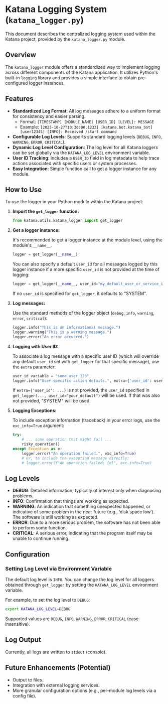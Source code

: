 # Katana Logging System (`katana_logger.py`)

This document describes the centralized logging system used within the Katana project, provided by the `katana_logger.py` module.

## Overview

The `katana_logger` module offers a standardized way to implement logging across different components of the Katana application. It utilizes Python's built-in `logging` library and provides a simple interface to obtain pre-configured logger instances.

## Features

-   **Standardized Log Format**: All log messages adhere to a uniform format for consistency and easier parsing.
    -   Format: `[TIMESTAMP] [MODULE_NAME] [USER_ID] [LEVEL]: MESSAGE`
    -   Example: `[2023-10-27T10:30:00.123Z] [katana.bot.katana_bot] [user12345] [INFO]: Received /start command`
-   **Configurable Log Levels**: Supports standard logging levels (`DEBUG`, `INFO`, `WARNING`, `ERROR`, `CRITICAL`).
-   **Dynamic Log Level Configuration**: The log level for all Katana loggers can be set globally via the `KATANA_LOG_LEVEL` environment variable.
-   **User ID Tracking**: Includes a `USER_ID` field in log metadata to help trace actions associated with specific users or system processes.
-   **Easy Integration**: Simple function call to get a logger instance for any module.

## How to Use

To use the logger in your Python module within the Katana project:

1.  **Import the `get_logger` function:**

    ```python
    from katana.utils.katana_logger import get_logger
    ```

2.  **Get a logger instance:**

    It's recommended to get a logger instance at the module level, using the module's `__name__`.

    ```python
    logger = get_logger(__name__)
    ```

    You can also specify a default `user_id` for all messages logged by this logger instance if a more specific `user_id` is not provided at the time of logging:

    ```python
    logger = get_logger(__name__, user_id="my_default_user_or_service_id")
    ```
    If no `user_id` is specified for `get_logger`, it defaults to "SYSTEM".

3.  **Log messages:**

    Use the standard methods of the logger object (`debug`, `info`, `warning`, `error`, `critical`):

    ```python
    logger.info("This is an informational message.")
    logger.warning("This is a warning message.")
    logger.error("An error occurred.")
    ```

4.  **Logging with User ID:**

    To associate a log message with a specific user ID (which will override any default `user_id` set with `get_logger` for that specific message), use the `extra` parameter:

    ```python
    user_id_variable = "some_user_123"
    logger.info("User-specific action details.", extra={'user_id': user_id_variable})
    ```
    If `extra={'user_id': ...}` is not provided, the `user_id` specified in `get_logger(..., user_id="your_default")` will be used. If that was also not provided, "SYSTEM" will be used.

5.  **Logging Exceptions:**

    To include exception information (traceback) in your error logs, use the `exc_info=True` argument:

    ```python
    try:
        # ... some operation that might fail ...
        risky_operation()
    except Exception as e:
        logger.error("An operation failed.", exc_info=True)
        # Or, to include the exception message directly:
        # logger.error(f"An operation failed: {e}", exc_info=True)
    ```

## Log Levels

-   **DEBUG**: Detailed information, typically of interest only when diagnosing problems.
-   **INFO**: Confirmation that things are working as expected.
-   **WARNING**: An indication that something unexpected happened, or indicative of some problem in the near future (e.g., ‘disk space low’). The software is still working as expected.
-   **ERROR**: Due to a more serious problem, the software has not been able to perform some function.
-   **CRITICAL**: A serious error, indicating that the program itself may be unable to continue running.

## Configuration

### Setting Log Level via Environment Variable

The default log level is `INFO`. You can change the log level for all loggers obtained through `get_logger` by setting the `KATANA_LOG_LEVEL` environment variable.

For example, to set the log level to `DEBUG`:

```bash
export KATANA_LOG_LEVEL=DEBUG
```

Supported values are `DEBUG`, `INFO`, `WARNING`, `ERROR`, `CRITICAL` (case-insensitive).

## Log Output

Currently, all logs are written to `stdout` (console).

## Future Enhancements (Potential)

-   Output to files.
-   Integration with external logging services.
-   More granular configuration options (e.g., per-module log levels via a config file).
